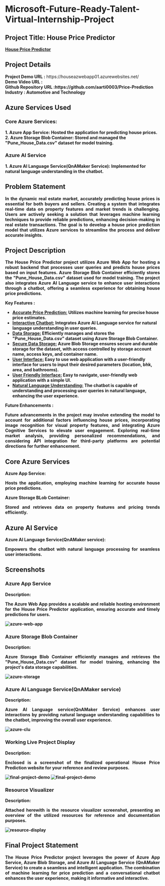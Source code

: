 <h1>Microsoft-Future-Ready-Talent-Virtual-Internship-Project</h1>
<h2>Project Title: House Price Predictor</h2>
<b><a href="https://houseazwebapp01.azurewebsites.net/"> House Price Predictor</a></b>
<br>
<h2>Project Details</h2>
<b>Project Demo URL :</b> https://houseazwebapp01.azurewebsites.net/ <br>
<b>Demo Video URL : <br>
<b>Github Repository URL :</b>https://github.com/aarti0003/Price-Prediction <br>
<b>Industry :</b> Automotive and Technology<br>

<h2>Azure Services Used</h2>
<h3>Core Azure Services:</h3>
1. Azure App Service: Hosted the application for predicting house prices.<br>
2. Azure Storage Blob Container: Stored and managed the "Pune_House_Data.csv" dataset for model training.<br>
<h3>Azure AI Service</h3> 
1. Azure AI Language Service(QnAMaker Service): Implemented for natural language understanding in the chatbot.<br>

<h2>Problem Statement</h2>
<p align="justify">In the dynamic real estate market, accurately predicting house prices is essential for both buyers and sellers. Creating a system that integrates real-time data on property features and market trends is challenging. Users are actively seeking a solution that leverages machine learning techniques to provide reliable predictions, enhancing decision-making in real estate transactions. The goal is to develop a house price prediction model that utilizes Azure services to streamline the process and deliver accurate insights.</p>

<h2>Project Description</h2>
<p align="justify">The House Price Predictor project utilizes Azure Web App for hosting a robust backend that processes user queries and predicts house prices based on input features. Azure Storage Blob Container efficiently stores the "Pune_House_Data.csv" dataset used for model training. The project also integrates Azure AI Language service to enhance user interactions through a chatbot, offering a seamless experience for obtaining house price predictions.</p>

<b>Key Features :</b>

<ul>
    <li><u>Accurate Price Prediction:</u> Utilizes machine learning for precise house price estimates.</li>
    <li><u>Interactive Chatbot:</u> Integrates Azure AI Language service for natural language understanding in user queries.</li>
    <li><u>Data Storage:</u> Efficiently manages and stores the "Pune_House_Data.csv" dataset using Azure Storage Blob Container.</li>
    <li><u>Secure Data Storage:</u> Azure Blob Storage ensures secure and durable storage for the dataset, with access controlled by storage account name, access keys, and container name.</li>
    <li><u>User Interface:</u> Easy to use web application with a user-friendly interface for users to input their desired parameters (location, bhk, area, and bathrooms).</li>
    <li><u>User Friendly Interface:</u> Easy to navigate, user-friendly web application with a simple UI.</li>
    <li><u>Natural Language Understanding:</u> The chatbot is capable of understanding and processing user queries in natural language, enhancing the user experience.</li>
</ul>

<b>Future Enhancements :</b><br>

<p align="justify">Future advancements in the project may involve extending the model to account for additional factors influencing house prices, incorporating image recognition for visual property features, and integrating Azure Cognitive Services to elevate user engagement. Exploring real-time market analysis, providing personalized recommendations, and considering API integration for third-party platforms are potential directions for further enhancement.</p>

<h2>Core Azure Services</h2>
<b>Azure App Service:</b><br><p align="justify">Hosts the application, employing machine learning for accurate house price predictions.</p>
<b>Azure Storage BLob Container:</b><br><p align="justify">Stored and retrieves data on property features and pricing trends efficiently.</p>

<h2>Azure AI Service</h2>
<b>Azure AI Language Service(QnAMaker service):</b><br><p align="justify">Empowers the chatbot with natural language processing for seamless user interactions.</p>

<h2>Screenshots</h2>

<h3>Azure App Service</h3>
<b>Description:</b><p align="justify">The Azure Web App provides a scalable and reliable hosting environment for the House Price Predictor application, ensuring accurate and timely predictions for users.</p>
<img src="https://github.com/aarti0003/Price-Prediction/blob/main/static/webservice.png" alt="azure-web-app"></img><br>

<h3>Azure Storage Blob Container</h3>
<b>Description:</b><p align="justify">Azure Storage Blob Container efficiently manages and retrieves the "Pune_House_Data.csv" dataset for model training, enhancing the project's data storage capabilities.</p>
<img src="https://github.com/aarti0003/Price-Prediction/blob/main/static/storage.png" alt="azure-storage"></img><br>

<h3>Azure AI Language Service(QnAMaker service)</h3>
<b>Description:</b><p align="justify">Azure AI Language service(QnAMaker Service) enhances user interactions by providing natural language understanding capabilities to the chatbot, improving the overall user experience.</p>
<img src="https://github.com/aarti0003/Price-Prediction/blob/main/static/chatbotservice.png" alt="azure-clu"></img><br>

<h3>Working Live Project Display</h3>
<b>Description:</b><p align="justify">Enclosed is a screenshot of the finalized operational House Price Prediction website for your reference and review purposes.</p>
<img src="https://github.com/aarti0003/Price-Prediction/blob/main/static/web1.png" alt="final-project-demo"></img>
<img src="https://github.com/aarti0003/Price-Prediction/blob/main/static/web2.png" alt="final-project-demo"></img>

<h3>Resource Visualizer</h3>
<b>Description:</b><p align="justify">Attached herewith is the resource visualizer screenshot, presenting an overview of the utilized resources for reference and documentation purposes.</p>
<img src="https://github.com/aarti0003/Price-Prediction/blob/main/static/resource.png" alt="resource-display"></img>

<h2>Final Project Statement</h2>
<p align="justify">The House Price Predictor project leverages the power of Azure App Service, Azure Blob Storage, and Azure AI Language Service (QnAMaker Service) to create a seamless and intelligent application. The combination of machine learning for price prediction and a conversational chatbot enhances the user experience, making it informative and interactive. </p>
